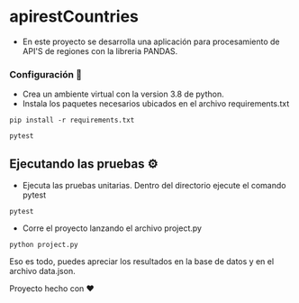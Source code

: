 # apirestCountries

* En este proyecto se desarrolla una aplicación para procesamiento de API'S de regiones con la libreria PANDAS.

### Configuración 🔧

* Crea un ambiente virtual con la version 3.8 de python. 
* Instala los paquetes necesarios ubicados en el archivo requirements.txt

```
pip install -r requirements.txt
```



```
pytest

```

## Ejecutando las pruebas ⚙️

* Ejecuta las pruebas unitarias. Dentro del directorio ejecute el comando pytest

```
pytest
```

* Corre el proyecto lanzando el archivo project.py

```
python project.py
```

Eso es todo, puedes apreciar los resultados en la base de datos y en el archivo data.json.

Proyecto hecho con ❤️
